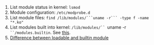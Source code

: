 1. List module status in kernel: `lsmod`
2. Module configuration: `/etc/modprobe.d`
3. List module files: `find /lib/modules/```uname -r``` -type f -name "*.ko"`
4. List modules built into kernel: `/lib/modules/`` `uname -r` ``/modules.builtin`. See [this](http://askubuntu.com/questions/666880/loop-module-not-present-on-ubuntu-installation).
5. [Difference between loadable and builtin module](http://stackoverflow.com/questions/22929065/linux-loadable-modules-and-built-in-modules)
